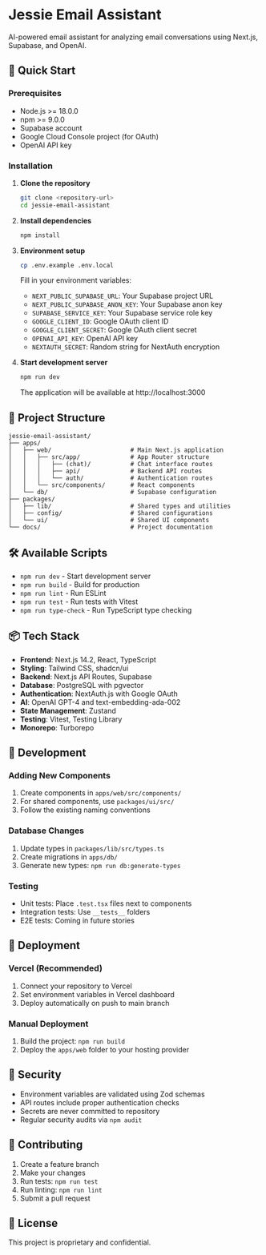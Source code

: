 # Jessie Email Assistant

AI-powered email assistant for analyzing email conversations using Next.js, Supabase, and OpenAI.

## 🚀 Quick Start

### Prerequisites

- Node.js >= 18.0.0
- npm >= 9.0.0
- Supabase account
- Google Cloud Console project (for OAuth)
- OpenAI API key

### Installation

1. **Clone the repository**
   ```bash
   git clone <repository-url>
   cd jessie-email-assistant
   ```

2. **Install dependencies**
   ```bash
   npm install
   ```

3. **Environment setup**
   ```bash
   cp .env.example .env.local
   ```
   
   Fill in your environment variables:
   - `NEXT_PUBLIC_SUPABASE_URL`: Your Supabase project URL
   - `NEXT_PUBLIC_SUPABASE_ANON_KEY`: Your Supabase anon key
   - `SUPABASE_SERVICE_KEY`: Your Supabase service role key
   - `GOOGLE_CLIENT_ID`: Google OAuth client ID
   - `GOOGLE_CLIENT_SECRET`: Google OAuth client secret
   - `OPENAI_API_KEY`: OpenAI API key
   - `NEXTAUTH_SECRET`: Random string for NextAuth encryption

4. **Start development server**
   ```bash
   npm run dev
   ```

   The application will be available at http://localhost:3000

## 📁 Project Structure

```
jessie-email-assistant/
├── apps/
│   ├── web/                      # Main Next.js application
│   │   ├── src/app/              # App Router structure
│   │   │   ├── (chat)/           # Chat interface routes
│   │   │   ├── api/              # Backend API routes
│   │   │   └── auth/             # Authentication routes
│   │   └── src/components/       # React components
│   └── db/                       # Supabase configuration
├── packages/
│   ├── lib/                      # Shared types and utilities
│   ├── config/                   # Shared configurations
│   └── ui/                       # Shared UI components
└── docs/                         # Project documentation
```

## 🛠 Available Scripts

- `npm run dev` - Start development server
- `npm run build` - Build for production
- `npm run lint` - Run ESLint
- `npm run test` - Run tests with Vitest
- `npm run type-check` - Run TypeScript type checking

## 📦 Tech Stack

- **Frontend**: Next.js 14.2, React, TypeScript
- **Styling**: Tailwind CSS, shadcn/ui
- **Backend**: Next.js API Routes, Supabase
- **Database**: PostgreSQL with pgvector
- **Authentication**: NextAuth.js with Google OAuth
- **AI**: OpenAI GPT-4 and text-embedding-ada-002
- **State Management**: Zustand
- **Testing**: Vitest, Testing Library
- **Monorepo**: Turborepo

## 🔧 Development

### Adding New Components

1. Create components in `apps/web/src/components/`
2. For shared components, use `packages/ui/src/`
3. Follow the existing naming conventions

### Database Changes

1. Update types in `packages/lib/src/types.ts`
2. Create migrations in `apps/db/`
3. Generate new types: `npm run db:generate-types`

### Testing

- Unit tests: Place `.test.tsx` files next to components
- Integration tests: Use `__tests__` folders
- E2E tests: Coming in future stories

## 🚀 Deployment

### Vercel (Recommended)

1. Connect your repository to Vercel
2. Set environment variables in Vercel dashboard
3. Deploy automatically on push to main branch

### Manual Deployment

1. Build the project: `npm run build`
2. Deploy the `apps/web` folder to your hosting provider

## 🔐 Security

- Environment variables are validated using Zod schemas
- API routes include proper authentication checks
- Secrets are never committed to repository
- Regular security audits via `npm audit`

## 📝 Contributing

1. Create a feature branch
2. Make your changes
3. Run tests: `npm run test`
4. Run linting: `npm run lint`
5. Submit a pull request

## 📄 License

This project is proprietary and confidential.